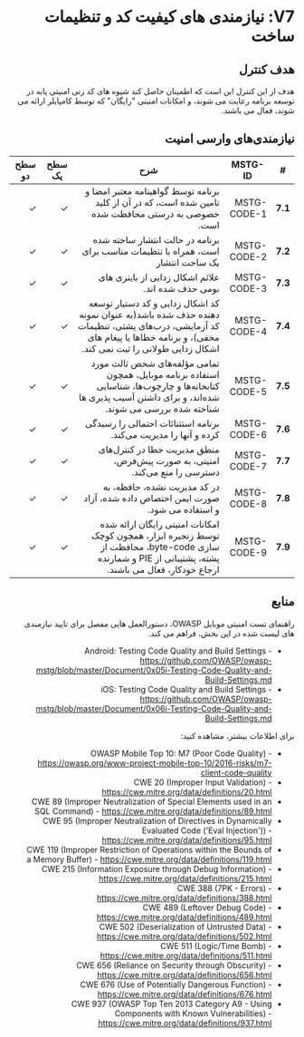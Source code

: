 <div dir="rtl" markdown="1">

# V7: نیازمندی های کیفیت کد و تنظیمات ساخت

## هدف کنترل

هدف از این کنترل این است که اطمینان حاصل کند شیوه های کد زنی امنیتی پایه در توسعه برنامه رعایت می شوند، و امکانات امنیتی "رایگان" که توسط کامپایلر ارائه می شوند، فعال می باشند.  

## نیازمندی‌های وارسی امنیت

| # | MSTG-ID | شرح  | سطح یک | سطح دو |
| -- | -------- | ---------------------- | - | - |
| **7.1** | MSTG-CODE-1 | برنامه توسط گواهینامه معتبر امضا و تامین شده است، که در آن از کلید خصوصی به درستی محافظت شده است. | ✓ | ✓ |
| **7.2** | MSTG-CODE-2 |  برنامه در حالت انتشار ساخته شده است، همراه با تنظیمات مناسب برای یک ساخت انتشار | ✓ | ✓ |
| **7.3** | MSTG-CODE-3 | علائم اشکال زدایی از باینری های بومی حذف شده اند. | ✓ | ✓ |
| **7.4** | MSTG-CODE-4 | کد اشکال زدایی و کد دستیار توسعه دهنده حذف شده باشد(به عنوان نمونه کد آزمایشی، درب‌های پشتی، تنظیمات مخفی)، و برنامه خطاها یا پیغام های اشکال زدایی طولانی را ثبت نمی کند. | ✓ | ✓ |
| **7.5** | MSTG-CODE-5 | تمامی مؤلفه‌های شخص ثالث مورد استفاده برنامه موبایل، همچون کتابخانه‌ها و چارچوب‌ها، شناسایی شده‌اند، و برای داشتن آسیب پذیری ها شناخته شده بررسی می شوند. | ✓ | ✓ |
| **7.6** | MSTG-CODE-6 | برنامه استثنائات احتمالی را رسیدگی کرده و آنها را مدیریت می‌کند.| ✓ | ✓ |
| **7.7** | MSTG-CODE-7 | منطق مدیریت خطا در کنترل‌های امنیتی، به صورت پیش‌فرض، دسترسی را منع می‌کند. | ✓ | ✓ |
| **7.8** | MSTG-CODE-8 | در کد مدیریت نشده، حافظه، به صورت ایمن اختصاص داده شده، آزاد و استفاده می شود.  | ✓ | ✓ |
| **7.9** | MSTG-CODE-9 | امکانات امنیتی رایگان ارائه شده توسط زنجیره ابزار، همچون کوچک سازی byte-code، محافظت از پشته، پشتیبانی از PIE و شمارنده ارجاع خودکار، فعال می باشند. | ✓ | ✓ |

## منابع

راهنمای تست امنیتی موبایل OWASP، دستورالعمل هایی مفصل برای تایید نیازمندی های لیست شده در این بخش، فراهم می کند.

- Android: Testing Code Quality and Build Settings - <https://github.com/OWASP/owasp-mstg/blob/master/Document/0x05i-Testing-Code-Quality-and-Build-Settings.md>
- iOS: Testing Code Quality and Build Settings - <https://github.com/OWASP/owasp-mstg/blob/master/Document/0x06i-Testing-Code-Quality-and-Build-Settings.md>

برای اطلاعات بیشتر، مشاهده کنید:

- OWASP Mobile Top 10: M7 (Poor Code Quality) - <https://owasp.org/www-project-mobile-top-10/2016-risks/m7-client-code-quality>
- CWE 20 (Improper Input Validation) - <https://cwe.mitre.org/data/definitions/20.html>
- CWE 89 (Improper Neutralization of Special Elements used in an SQL Command) - <https://cwe.mitre.org/data/definitions/89.html>
- CWE 95 (Improper Neutralization of Directives in Dynamically Evaluated Code ('Eval Injection')) - <https://cwe.mitre.org/data/definitions/95.html>
- CWE 119 (Improper Restriction of Operations within the Bounds of a Memory Buffer) - <https://cwe.mitre.org/data/definitions/119.html>
- CWE 215 (Information Exposure through Debug Information) - <https://cwe.mitre.org/data/definitions/215.html>
- CWE 388 (7PK - Errors) - <https://cwe.mitre.org/data/definitions/388.html>
- CWE 489 (Leftover Debug Code) - <https://cwe.mitre.org/data/definitions/489.html>
- CWE 502 (Deserialization of Untrusted Data) - <https://cwe.mitre.org/data/definitions/502.html>
- CWE 511 (Logic/Time Bomb) - <https://cwe.mitre.org/data/definitions/511.html>
- CWE 656 (Reliance on Security through Obscurity) - <https://cwe.mitre.org/data/definitions/656.html>
- CWE 676 (Use of Potentially Dangerous Function)  - <https://cwe.mitre.org/data/definitions/676.html>
- CWE 937 (OWASP Top Ten 2013 Category A9 - Using Components with Known Vulnerabilities) - <https://cwe.mitre.org/data/definitions/937.html>

</div>

